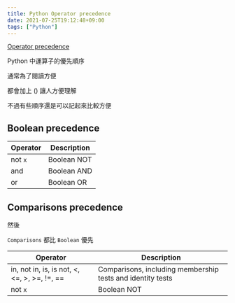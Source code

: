 ```yaml
---
title: Python Operator precedence
date: 2021-07-25T19:12:48+09:00
tags: ["Python"]
---
```

[Operator precedence](https://docs.python.org/3/reference/expressions.html#operator-precedence)

Python 中運算子的優先順序

通常為了閱讀方便

都會加上 () 讓人方便理解

不過有些順序還是可以記起來比較方便

## Boolean precedence

|Operator|Description|
|--|--|
|not `x`|Boolean NOT|
|and|Boolean AND|
|or|Boolean OR|

## Comparisons precedence

然後

`Comparisons` 都比 `Boolean` 優先

|Operator|Description|
|--|--|
|in, not in, is, is not, <, <=, >, >=, !=, ==|Comparisons, including membership tests and identity tests|
|not `x`|Boolean NOT|
